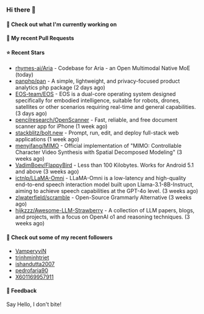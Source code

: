 ### Hi there 👋

#### 👷 Check out what I'm currently working on

#### 🔨 My recent Pull Requests


#### ⭐ Recent Stars

- [rhymes-ai/Aria](https://github.com/rhymes-ai/Aria) - Codebase for Aria - an Open Multimodal Native MoE (today)
- [panphp/pan](https://github.com/panphp/pan) - A simple, lightweight, and privacy-focused product analytics php package (2 days ago)
- [EOS-team/EOS](https://github.com/EOS-team/EOS) - EOS is a dual-core operating system designed specifically for embodied intelligence, suitable for robots, drones, satellites or other scenarios requiring real-time and general capabilities. (3 days ago)
- [pencilresearch/OpenScanner](https://github.com/pencilresearch/OpenScanner) - Fast, reliable, and free document scanner app for iPhone (1 week ago)
- [stackblitz/bolt.new](https://github.com/stackblitz/bolt.new) - Prompt, run, edit, and deploy full-stack web applications (1 week ago)
- [menyifang/MIMO](https://github.com/menyifang/MIMO) - Official implementation of &#34;MIMO: Controllable Character Video Synthesis with Spatial Decomposed Modeling&#34; (3 weeks ago)
- [VadimBoev/FlappyBird](https://github.com/VadimBoev/FlappyBird) - Less than 100 Kilobytes. Works for Android 5.1 and above (3 weeks ago)
- [ictnlp/LLaMA-Omni](https://github.com/ictnlp/LLaMA-Omni) - LLaMA-Omni is a low-latency and high-quality end-to-end speech interaction model built upon Llama-3.1-8B-Instruct, aiming to achieve speech capabilities at the GPT-4o level. (3 weeks ago)
- [zlwaterfield/scramble](https://github.com/zlwaterfield/scramble) - Open-Source Grammarly Alternative (3 weeks ago)
- [hijkzzz/Awesome-LLM-Strawberry](https://github.com/hijkzzz/Awesome-LLM-Strawberry) - A collection of LLM papers, blogs, and projects, with a focus on OpenAI o1 and reasoning techniques. (3 weeks ago)

#### 👯 Check out some of my recent followers

- [VamperyviN](https://github.com/VamperyviN)
- [trinhminhtriet](https://github.com/trinhminhtriet)
- [ishandutta2007](https://github.com/ishandutta2007)
- [pedrofaria90](https://github.com/pedrofaria90)
- [X601169957911](https://github.com/X601169957911)

#### 💬 Feedback

Say Hello, I don't bite!